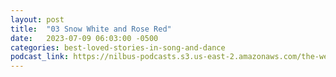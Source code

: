 ```yaml
---
layout: post
title:  "03 Snow White and Rose Red"
date:   2023-07-09 06:03:00 -0500
categories: best-loved-stories-in-song-and-dance
podcast_link: https://nilbus-podcasts.s3.us-east-2.amazonaws.com/the-well-trained-mind/Best%20Loved%20Stories%20in%20Song%20and%20Dance/03%20Snow%20White%20and%20Rose%20Red.mp3
---
```

